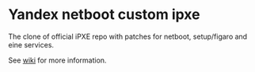 # Yandex netboot custom ipxe

The clone of official iPXE repo with patches for netboot, setup/figaro and eine services.

See [wiki](https://wiki.yandex-team.ru/dca/services/netboot/tech/ipxe/) for more information.

